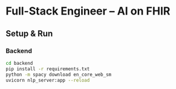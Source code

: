# Full-Stack Engineer – AI on FHIR

## Setup & Run

### Backend
```bash
cd backend
pip install -r requirements.txt
python -m spacy download en_core_web_sm
uvicorn nlp_server:app --reload